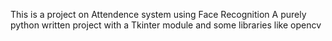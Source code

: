 This is a project on Attendence system using Face Recognition
A purely python written project with a Tkinter module and some libraries like opencv 
